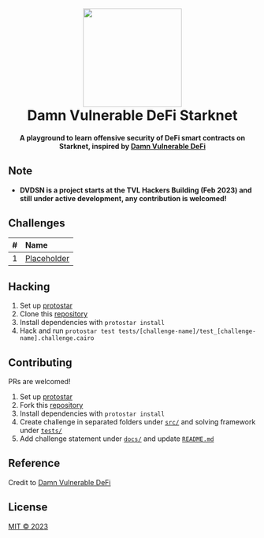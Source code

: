 <h1 align="center">
    <img src="./assets/StarkNet-Icon.png" width="200"/>
    <br>
    Damn Vulnerable DeFi Starknet
</h1>

<h4 align="center">
    A playground to learn offensive security of DeFi smart contracts on Starknet, inspired by <a href="https://www.damnvulnerabledefi.xyz/">Damn Vulnerable DeFi</a>
</h4>

## Note
- **DVDSN is a project starts at the TVL Hackers Building (Feb 2023) and still under active development, any contribution is welcomed!**

## Challenges

| #    | Name                               |
| :--- | :--------------------------------- |
| 1    | [Placeholder](docs/Placeholder.md) |

## Hacking

1. Set up [protostar](https://github.com/software-mansion/protostar)
2. Clone this [repository](https://github.com/quasarlabsXYZ/dvdsn)
3. Install dependencies with `protostar install`
4. Hack and run `protostar test tests/[challenge-name]/test_[challenge-name].challenge.cairo`

## Contributing

PRs are welcomed!

1. Set up [protostar](https://github.com/software-mansion/protostar)
2. Fork this [repository](https://github.com/quasarlabsXYZ/dvdsn)
3. Install dependencies with `protostar install`
4. Create challenge in separated folders under [`src/`](src/) and solving framework under [`tests/`](tests/)
5. Add challenge statement under [`docs/`](docs/) and update [`README.md`](README.md)

## Reference

Credit to [Damn Vulnerable DeFi](https://www.damnvulnerabledefi.xyz/)

## License

[MIT © 2023](LICENSE)
